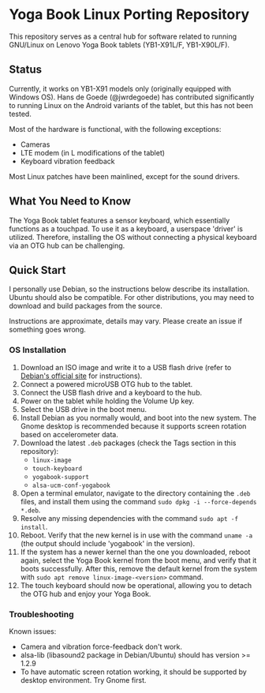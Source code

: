 # Yoga Book Linux Porting Repository

This repository serves as a central hub for software related to running GNU/Linux
on Lenovo Yoga Book tablets (YB1-X91L/F, YB1-X90L/F).

## Status

Currently, it works on YB1-X91 models only (originally equipped with Windows
OS). Hans de Goede (@jwrdegoede) has contributed significantly to running Linux
on the Android variants of the tablet, but this has not been tested.

Most of the hardware is functional, with the following exceptions:
- Cameras
- LTE modem (in L modifications of the tablet)
- Keyboard vibration feedback

Most Linux patches have been mainlined, except for the sound drivers.

## What You Need to Know

The Yoga Book tablet features a sensor keyboard, which essentially functions as
a touchpad. To use it as a keyboard, a userspace 'driver' is utilized.
Therefore, installing the OS without connecting a physical keyboard via an OTG
hub can be challenging.

## Quick Start

I personally use Debian, so the instructions below describe its installation.
Ubuntu should also be compatible. For other distributions, you may need to
download and build packages from the source.

Instructions are approximate, details may vary. Please create an issue if
something goes wrong.

### OS Installation

1. Download an ISO image and write it to a USB flash drive (refer to
   [Debian's official site](https://debian.org/) for instructions).
2. Connect a powered microUSB OTG hub to the tablet.
3. Connect the USB flash drive and a keyboard to the hub.
4. Power on the tablet while holding the Volume Up key.
5. Select the USB drive in the boot menu.
6. Install Debian as you normally would, and boot into the new system. The
   Gnome desktop is recommended because it supports screen rotation based on
   accelerometer data.
7. Download the latest `.deb` packages (check the Tags section in this repository):
   - `linux-image`
   - `touch-keyboard`
   - `yogabook-support`
   - `alsa-ucm-conf-yogabook`
8. Open a terminal emulator, navigate to the directory containing the `.deb`
   files, and install them using the command `sudo dpkg -i --force-depends *.deb`.
9. Resolve any missing dependencies with the command `sudo apt -f install`.
10. Reboot. Verify that the new kernel is in use with the command `uname -a`
    (the output should include 'yogabook' in the version).
11. If the system has a newer kernel than the one you downloaded, reboot again,
    select the Yoga Book kernel from the boot menu, and verify that it boots
    successfully. After this, remove the default kernel from the system with
    `sudo apt remove linux-image-<version>` command.
12. The touch keyboard should now be operational, allowing you to detach
    the OTG hub and enjoy your Yoga Book.

### Troubleshooting

Known issues:
- Camera and vibration force-feedback don't work.
- alsa-lib (libasound2 package in Debian/Ubuntu) should has version >= 1.2.9
- To have automatic screen rotation working, it should be supported by desktop
  environment. Try Gnome first.


